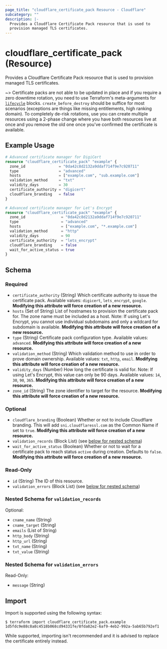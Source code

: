 ```yaml
---
page_title: "cloudflare_certificate_pack Resource - Cloudflare"
subcategory: ""
description: |-
  Provides a Cloudflare Certificate Pack resource that is used to
  provision managed TLS certificates.
---
```


# cloudflare_certificate_pack (Resource)

Provides a Cloudflare Certificate Pack resource that is used to
provision managed TLS certificates.

~> Certificate packs are not able to be updated in place and if
you require a zero downtime rotation, you need to use Terraform's meta-arguments
for [`lifecycle`](https://www.terraform.io/docs/configuration/resources.html#lifecycle-lifecycle-customizations) blocks.
`create_before_destroy` should be suffice for most scenarios (exceptions are
things like missing entitlements, high ranking domain). To completely
de-risk rotations, use you can create multiple resources using a 2-phase change
where you have both resources live at once and you remove the old one once
you've confirmed the certificate is available.

## Example Usage

```terraform
# Advanced certificate manager for DigiCert
resource "cloudflare_certificate_pack" "example" {
  zone_id               = "0da42c8d2132a9ddaf714f9e7c920711"
  type                  = "advanced"
  hosts                 = ["example.com", "sub.example.com"]
  validation_method     = "txt"
  validity_days         = 30
  certificate_authority = "digicert"
  cloudflare_branding   = false
}

# Advanced certificate manager for Let's Encrypt
resource "cloudflare_certificate_pack" "example" {
  zone_id                = "0da42c8d2132a9ddaf714f9e7c920711"
  type                   = "advanced"
  hosts                  = ["example.com", "*.example.com"]
  validation_method      = "http"
  validity_days          = 90
  certificate_authority  = "lets_encrypt"
  cloudflare_branding    = false
  wait_for_active_status = true
}
```

<!-- schema generated by tfplugindocs -->
## Schema

### Required

- `certificate_authority` (String) Which certificate authority to issue the certificate pack. Available values: `digicert`, `lets_encrypt`, `google`. **Modifying this attribute will force creation of a new resource.**
- `hosts` (Set of String) List of hostnames to provision the certificate pack for. The zone name must be included as a host. Note: If using Let's Encrypt, you cannot use individual subdomains and only a wildcard for subdomain is available. **Modifying this attribute will force creation of a new resource.**
- `type` (String) Certificate pack configuration type. Available values: `advanced`. **Modifying this attribute will force creation of a new resource.**
- `validation_method` (String) Which validation method to use in order to prove domain ownership. Available values: `txt`, `http`, `email`. **Modifying this attribute will force creation of a new resource.**
- `validity_days` (Number) How long the certificate is valid for. Note: If using Let's Encrypt, this value can only be 90 days. Available values: `14`, `30`, `90`, `365`. **Modifying this attribute will force creation of a new resource.**
- `zone_id` (String) The zone identifier to target for the resource. **Modifying this attribute will force creation of a new resource.**

### Optional

- `cloudflare_branding` (Boolean) Whether or not to include Cloudflare branding. This will add `sni.cloudflaressl.com` as the Common Name if set to `true`. **Modifying this attribute will force creation of a new resource.**
- `validation_records` (Block List) (see [below for nested schema](#nestedblock--validation_records))
- `wait_for_active_status` (Boolean) Whether or not to wait for a certificate pack to reach status `active` during creation. Defaults to `false`. **Modifying this attribute will force creation of a new resource.**

### Read-Only

- `id` (String) The ID of this resource.
- `validation_errors` (Block List) (see [below for nested schema](#nestedblock--validation_errors))

<a id="nestedblock--validation_records"></a>
### Nested Schema for `validation_records`

Optional:

- `cname_name` (String)
- `cname_target` (String)
- `emails` (List of String)
- `http_body` (String)
- `http_url` (String)
- `txt_name` (String)
- `txt_value` (String)


<a id="nestedblock--validation_errors"></a>
### Nested Schema for `validation_errors`

Read-Only:

- `message` (String)

## Import

Import is supported using the following syntax:

```shell
$ terraform import cloudflare_certificate_pack.example 1d5fdc9e88c8a8c4518b068cd94331fe/8fda82e2-6af9-4eb2-992a-5ab65b792ef1
```

While supported, importing isn't recommended and it is advised to replace the
certificate entirely instead.
